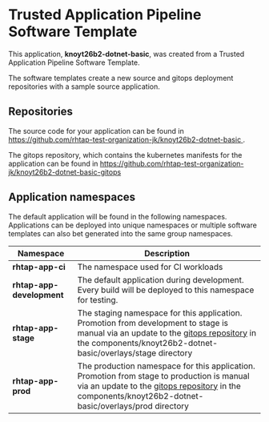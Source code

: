 # Trusted Application Pipeline Software Template

This application, **knoyt26b2-dotnet-basic**, was created from a Trusted Application Pipeline Software Template.

The software templates create a new source and gitops deployment repositories with a sample source application. 

## Repositories

The source code for your application can be found in [https://github.com/rhtap-test-organization-jk/knoyt26b2-dotnet-basic ](https://github.com/rhtap-test-organization-jk/knoyt26b2-dotnet-basic ).
 
The gitops repository, which contains the kubernetes manifests for the application can be found in 
[https://github.com/rhtap-test-organization-jk/knoyt26b2-dotnet-basic-gitops ](https://github.com/rhtap-test-organization-jk/knoyt26b2-dotnet-basic-gitops ) 

## Application namespaces 

The default application will be found in the following namespaces. Applications can be deployed into unique namespaces or multiple software templates can also bet generated into the same group namespaces.  

|  Namespace   |  Description   |  
| -------- | -------- |
| **rhtap-app-ci** | The namespace used for CI workloads |
| **rhtap-app-development** | The default application during development. Every build will be deployed to this namespace for testing. |
| **rhtap-app-stage** | The staging namespace for this application. Promotion from development to stage is manual via an update to the [gitops repository](https://github.com/rhtap-test-organization-jk/knoyt26b2-dotnet-basic-gitops ) in the components/knoyt26b2-dotnet-basic/overlays/stage directory |
| **rhtap-app-prod** | The production namespace for this application. Promotion from stage to production is manual via an update to the [gitops repository](https://github.com/rhtap-test-organization-jk/knoyt26b2-dotnet-basic-gitops ) in the components/knoyt26b2-dotnet-basic/overlays/prod directory |